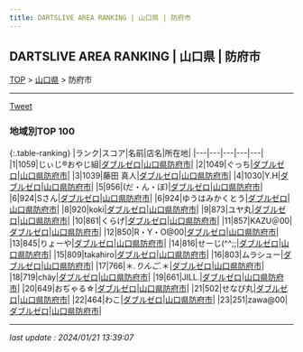 ```yaml
---
title: DARTSLIVE AREA RANKING | 山口県 | 防府市
---
```

## DARTSLIVE AREA RANKING | 山口県 | 防府市

[TOP](/darts/rank/) > [山口県](/darts/rank/山口県/) > 防府市

___

<a href="https://twitter.com/share?ref_src=twsrc%5Etfw" data-text="DARTSLIVE AREA RANKING | 山口県防府市" class="twitter-share-button" data-via="DARTSLIVE" data-hashtags="DARTSLIVE" data-related="DARTSLIVE" data-show-count="false">Tweet</a>

### 地域別TOP 100

{:.table-ranking}
|ランク|スコア|名前|店名|所在地|
|---|---|---|---|---|
|1|1059|じぃじ®おやじ組|<a href="https://search.dartslive.com/jp/shop/49d4faa39c13d289b21333aee1bd51e4">ダブルゼロ</a>|<a href="/darts/rank/山口県/防府市">山口県防府市</a>|
|2|1049|ぐっち|<a href="https://search.dartslive.com/jp/shop/49d4faa39c13d289b21333aee1bd51e4">ダブルゼロ</a>|<a href="/darts/rank/山口県/防府市">山口県防府市</a>|
|3|1039|藤田 真人|<a href="https://search.dartslive.com/jp/shop/49d4faa39c13d289b21333aee1bd51e4">ダブルゼロ</a>|<a href="/darts/rank/山口県/防府市">山口県防府市</a>|
|4|1030|Y.H|<a href="https://search.dartslive.com/jp/shop/49d4faa39c13d289b21333aee1bd51e4">ダブルゼロ</a>|<a href="/darts/rank/山口県/防府市">山口県防府市</a>|
|5|956|(だ・ん・ぼ)|<a href="https://search.dartslive.com/jp/shop/49d4faa39c13d289b21333aee1bd51e4">ダブルゼロ</a>|<a href="/darts/rank/山口県/防府市">山口県防府市</a>|
|6|924|Sさん|<a href="https://search.dartslive.com/jp/shop/49d4faa39c13d289b21333aee1bd51e4">ダブルゼロ</a>|<a href="/darts/rank/山口県/防府市">山口県防府市</a>|
|6|924|ゆうはみかくとう|<a href="https://search.dartslive.com/jp/shop/49d4faa39c13d289b21333aee1bd51e4">ダブルゼロ</a>|<a href="/darts/rank/山口県/防府市">山口県防府市</a>|
|8|920|koki|<a href="https://search.dartslive.com/jp/shop/49d4faa39c13d289b21333aee1bd51e4">ダブルゼロ</a>|<a href="/darts/rank/山口県/防府市">山口県防府市</a>|
|9|873|ユヤ丸|<a href="https://search.dartslive.com/jp/shop/49d4faa39c13d289b21333aee1bd51e4">ダブルゼロ</a>|<a href="/darts/rank/山口県/防府市">山口県防府市</a>|
|10|861|くらげ|<a href="https://search.dartslive.com/jp/shop/49d4faa39c13d289b21333aee1bd51e4">ダブルゼロ</a>|<a href="/darts/rank/山口県/防府市">山口県防府市</a>|
|11|857|KAZU＠00|<a href="https://search.dartslive.com/jp/shop/49d4faa39c13d289b21333aee1bd51e4">ダブルゼロ</a>|<a href="/darts/rank/山口県/防府市">山口県防府市</a>|
|12|850|R・Y・O@00|<a href="https://search.dartslive.com/jp/shop/49d4faa39c13d289b21333aee1bd51e4">ダブルゼロ</a>|<a href="/darts/rank/山口県/防府市">山口県防府市</a>|
|13|845|りょーや|<a href="https://search.dartslive.com/jp/shop/49d4faa39c13d289b21333aee1bd51e4">ダブルゼロ</a>|<a href="/darts/rank/山口県/防府市">山口県防府市</a>|
|14|816|せーじ(^^;;|<a href="https://search.dartslive.com/jp/shop/49d4faa39c13d289b21333aee1bd51e4">ダブルゼロ</a>|<a href="/darts/rank/山口県/防府市">山口県防府市</a>|
|15|809|takahiro|<a href="https://search.dartslive.com/jp/shop/49d4faa39c13d289b21333aee1bd51e4">ダブルゼロ</a>|<a href="/darts/rank/山口県/防府市">山口県防府市</a>|
|16|803|ムラシュー|<a href="https://search.dartslive.com/jp/shop/49d4faa39c13d289b21333aee1bd51e4">ダブルゼロ</a>|<a href="/darts/rank/山口県/防府市">山口県防府市</a>|
|17|766|＊*.りんご.*＊|<a href="https://search.dartslive.com/jp/shop/49d4faa39c13d289b21333aee1bd51e4">ダブルゼロ</a>|<a href="/darts/rank/山口県/防府市">山口県防府市</a>|
|18|719|chäy|<a href="https://search.dartslive.com/jp/shop/49d4faa39c13d289b21333aee1bd51e4">ダブルゼロ</a>|<a href="/darts/rank/山口県/防府市">山口県防府市</a>|
|19|661|JILL.|<a href="https://search.dartslive.com/jp/shop/49d4faa39c13d289b21333aee1bd51e4">ダブルゼロ</a>|<a href="/darts/rank/山口県/防府市">山口県防府市</a>|
|20|649|おぢゃる☆|<a href="https://search.dartslive.com/jp/shop/49d4faa39c13d289b21333aee1bd51e4">ダブルゼロ</a>|<a href="/darts/rank/山口県/防府市">山口県防府市</a>|
|21|502|せなぴ丸|<a href="https://search.dartslive.com/jp/shop/49d4faa39c13d289b21333aee1bd51e4">ダブルゼロ</a>|<a href="/darts/rank/山口県/防府市">山口県防府市</a>|
|22|464|わこ|<a href="https://search.dartslive.com/jp/shop/49d4faa39c13d289b21333aee1bd51e4">ダブルゼロ</a>|<a href="/darts/rank/山口県/防府市">山口県防府市</a>|
|23|251|zawa@00|<a href="https://search.dartslive.com/jp/shop/49d4faa39c13d289b21333aee1bd51e4">ダブルゼロ</a>|<a href="/darts/rank/山口県/防府市">山口県防府市</a>|



___

_last update : 2024/01/21 13:39:07_


<script src="https://cdnjs.cloudflare.com/ajax/libs/jquery/3.6.1/jquery.min.js" integrity="sha512-aVKKRRi/Q/YV+4mjoKBsE4x3H+BkegoM/em46NNlCqNTmUYADjBbeNefNxYV7giUp0VxICtqdrbqU7iVaeZNXA==" crossorigin="anonymous" referrerpolicy="no-referrer"></script>
<script src="https://cdnjs.cloudflare.com/ajax/libs/jquery.tablesorter/2.31.3/js/jquery.tablesorter.min.js" integrity="sha512-qzgd5cYSZcosqpzpn7zF2ZId8f/8CHmFKZ8j7mU4OUXTNRd5g+ZHBPsgKEwoqxCtdQvExE5LprwwPAgoicguNg==" crossorigin="anonymous" referrerpolicy="no-referrer"></script>
<link rel="stylesheet" href="https://cdnjs.cloudflare.com/ajax/libs/jquery.tablesorter/2.31.3/css/theme.default.min.css" integrity="sha512-wghhOJkjQX0Lh3NSWvNKeZ0ZpNn+SPVXX1Qyc9OCaogADktxrBiBdKGDoqVUOyhStvMBmJQ8ZdMHiR3wuEq8+w==" crossorigin="anonymous" referrerpolicy="no-referrer" />
<script>
$(function() {
    $(".table-ranking").tablesorter({sortList:[[0, 0]]});
});
</script>

<script async src="https://platform.twitter.com/widgets.js" charset="utf-8"></script>